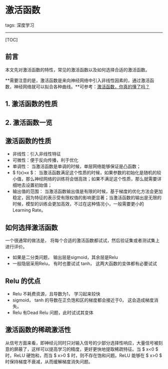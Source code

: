 # 激活函数

tags: 深度学习

---

[TOC]

## 前言

本文先对激活函数的特性，常见的激活函数以及如何选择合适的激活函数。

**需要注意的是，激活函数是来向神经网络中引入非线性因素的，通过激活函数，神经网络就可以拟合各种曲线。**可参考：[激活函数，你真的懂了吗？](https://zhuanlan.zhihu.com/p/44398148)

## 1. 激活函数的性质



## 2. 激活函数一览











## 激活函数的性质

- 非线性：引入非线性特征
- 可微性：便于反向传播，利于优化
- 单调性： 当激活函数是单调的时候，单层网络能够保证是凸函数；
- $ f(x)≈x $： 当激活函数满足这个性质的时候，如果参数的初始化是随机的较小值，那么神经网络的训练将会很高效；如果不满足这个性质，那么就需要详细地去设置初始值；
- 输出值的范围： 当激活函数输出值是有限的时候，基于梯度的优化方法会更加稳定，因为特征的表示受有限权值的影响更显著；当激活函数的输出是无限的时候，模型的训练会更加高效，不过在这种情况小，一般需要更小的 Learning Rate。

## 如何选择激活函数

一个很通常的做法是， 将每个合适的激活函数都试试，然后验证集或者测试集上进行评价。

- 如果是二分类问题， 输出层是sigmoid，其余层是Relu
- 一般隐层采用Relu， 有时也要试试 tanh， 这两大函数的变体都有必要试试

## Relu 的优点

- Relu 不耗费资源，且导数为1， 学习起来较快
- sigmoid， tanh 的导数在正负饱和区的梯度都会接近于0， 这会造成梯度消失。
- Relu 有Dead Relu 问题，此时试试其变体

## 激活函数的稀疏激活性

从信号方面来看，即神经元同时只对输入信号的少部分选择性响应，大量信号被刻意的屏蔽了，这样可以提高学习的精度，更好更快地提取稀疏特征。当 $ x<0 $ 时，ReLU 硬饱和，而当 $ x>0 $ 时，则不存在饱和问题。ReLU 能够在 $ x>0 $ 时保持梯度不衰减，从而缓解梯度消失问题。